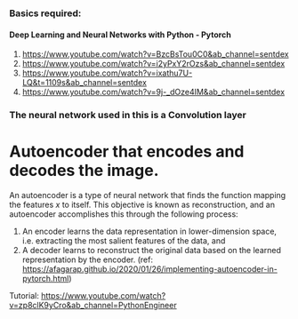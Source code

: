 ### Basics required:
#### Deep Learning and Neural Networks with Python - Pytorch

1. https://www.youtube.com/watch?v=BzcBsTou0C0&ab_channel=sentdex
2. https://www.youtube.com/watch?v=i2yPxY2rOzs&ab_channel=sentdex
3. https://www.youtube.com/watch?v=ixathu7U-LQ&t=1109s&ab_channel=sentdex
4. https://www.youtube.com/watch?v=9j-_dOze4IM&ab_channel=sentdex

### The neural network used in this is a Convolution layer  

# Autoencoder that encodes and decodes the image.
An autoencoder is a type of neural network that finds the function mapping the features *x* to itself. This objective is known as reconstruction, and an autoencoder accomplishes this through the following process: 

1. An encoder learns the data representation in lower-dimension space, i.e. extracting the most salient features of the data, and 
2. A decoder learns to reconstruct the original data based on the learned representation by the encoder. 
(ref: https://afagarap.github.io/2020/01/26/implementing-autoencoder-in-pytorch.html)



Tutorial: 
    https://www.youtube.com/watch?v=zp8clK9yCro&ab_channel=PythonEngineer
